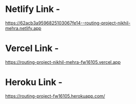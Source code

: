 # Netlify Link - 
https://62acb3a9596825103067fe14--routing-project-nikhil-mehra.netlify.app

# Vercel Link -
 https://routing-project-nikhil-mehra-fw16105.vercel.app

# Heroku Link -
https://routing-project-fw16105.herokuapp.com/ 